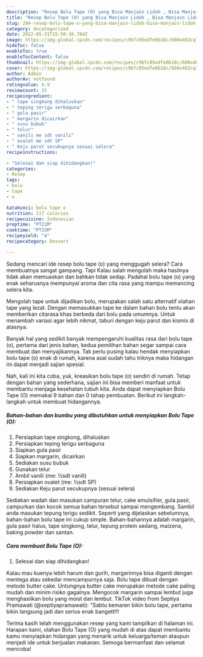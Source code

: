 ```yaml
---
description: "Resep Bolu Tape (O) yang Bisa Manjain Lidah , Bisa Manjain Lidah"
title: "Resep Bolu Tape (O) yang Bisa Manjain Lidah , Bisa Manjain Lidah"
slug: 284-resep-bolu-tape-o-yang-bisa-manjain-lidah-bisa-manjain-lidah
category: Uncategorized
date: 2022-05-31T15:58:16.784Z
image: https://img-global.cpcdn.com/recipes/c9bfc05edfe0b18c/680x482cq70/bolu-tape-o-foto-resep-utama.jpg
hideToc: false
enableToc: true
enableTocContent: false
thumbnail: https://img-global.cpcdn.com/recipes/c9bfc05edfe0b18c/680x482cq70/bolu-tape-o-foto-resep-utama.jpg
cover: https://img-global.cpcdn.com/recipes/c9bfc05edfe0b18c/680x482cq70/bolu-tape-o-foto-resep-utama.jpg
author: Admin
authorAv: notfound
ratingvalue: 4.9
reviewcount: 25
recipeingredient:
- " tape singkong dihaluskan"
- " teping terigu serbaguna"
- " gula pasir"
- " margarin dicairkan"
- " susu bubuk"
- " telur"
- " vanili me sdt vanili"
- " ovalet me sdt SP"
- " Keju parut secukupnya sesuai selera"
recipeinstructions:

- "Selesai dan siap dihidangkan!"
categories:
- Resep
tags:
- bolu
- tape
- o

katakunci: bolu tape o 
nutrition: 117 calories
recipecuisine: Indonesian
preptime: "PT21M"
cooktime: "PT33M"
recipeyield: "4"
recipecategory: Dessert

---
```



Sedang mencari ide resep bolu tape (o) yang menggugah selera? Cara membuatnya sangat gampang. Tapi Kalau salah mengolah maka hasilnya tidak akan memuaskan dan bahkan tidak sedap. Padahal bolu tape (o) yang enak seharusnya mempunyai aroma dan cita rasa yang mampu memancing selera kita.


Mengolah tape untuk dijadikan bolu, merupakan salah satu alternatif olahan tape yang lezat. Dengan memasukkan tape ke dalam bahan bolu tentu akan memberikan citarasa khas berbeda dari bolu pada umumnya. Untuk menambah variasi agar lebih nikmat, taburi dengan keju parut dan kismis di atasnya.

Banyak hal yang sedikit banyak mempengaruhi kualitas rasa dari bolu tape (o), pertama dari jenis bahan, kedua pemilihan bahan segar sampai cara membuat dan menyajikannya. Tak perlu pusing kalau hendak menyiapkan bolu tape (o) enak di rumah, karena asal sudah tahu triknya maka hidangan ini dapat menjadi sajian spesial.


Nah, kali ini kita coba, yuk, kreasikan bolu tape (o) sendiri di rumah. Tetap dengan bahan yang sederhana, sajian ini bisa memberi manfaat untuk membantu menjaga kesehatan tubuh kita. Anda dapat menyiapkan Bolu Tape (O) memakai 9 bahan dan 0 tahap pembuatan. Berikut ini langkah-langkah untuk membuat hidangannya.

<!--inarticleads1-->

##### Bahan-bahan dan bumbu yang dibutuhkan untuk menyiapkan Bolu Tape (O):

1. Persiapkan  tape singkong, dihaluskan
1. Persiapkan  teping terigu serbaguna
1. Siapkan  gula pasir
1. Siapkan  margarin, dicairkan
1. Sediakan  susu bubuk
1. Gunakan  telur
1. Ambil  vanili (me: ½sdt vanili)
1. Persiapkan  ovalet (me: ½sdt SP)
1. Sediakan  Keju parut secukupnya (sesuai selera)


Sediakan wadah dan masukan campuran telur, cake emulsifier, gula pasir, campurkan dan kocok semua bahan tersebut sampai mengembang. Sambil anda masukan tepung terigu sedikit. Seperti yang dijelaskan sebelumnya, bahan-bahan bolu tape ini cukup simple. Bahan-bahannya adalah margarin, gula pasir halus, tape singkong, telur, tepung protein sedang, maizena, baking powder dan santan. 

<!--inarticleads2-->

##### Cara membuat Bolu Tape (O):


1. Selesai dan siap dihidangkan!

Kalau mau kuenya lebih harum dan gurih, margarinnya bisa diganti dengan mentega atau sekedar mencampurnya saja. Bolu tape dibuat dengan metode butter cake. Untungnya butter cake merupakan metode cake paling mudah dan minim risiko gagalnya. Mengocok margarin sampai lembut juga menghasilkan bolu yang moist dan lembut. TikTok video from Septiya Pramawati (@septiyapramawati): &#34;Sabtu kemaren bikin bolu tape, pertama bikin langsung jadi dan serius enak bangett!!! 

Terima kasih telah menggunakan resep yang kami tampilkan di halaman ini. Harapan kami, olahan Bolu Tape (O) yang mudah di atas dapat membantu kamu menyiapkan hidangan yang menarik untuk keluarga/teman ataupun menjadi ide untuk berjualan makanan. Semoga bermanfaat dan selamat mencoba!
